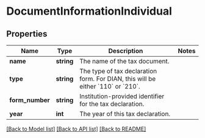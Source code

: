 # DocumentInformationIndividual

## Properties
Name | Type | Description | Notes
------------ | ------------- | ------------- | -------------
**name** | **string** | The name of the tax document. | 
**type** | **string** | The type of tax declaration form. For DIAN, this will be either &#x60;110&#x60; or &#x60;210&#x60;. | 
**form_number** | **string** | Institution-provided identifier for the tax declaration. | 
**year** | **int** | The year of this tax declaration. | 

[[Back to Model list]](../../README.md#documentation-for-models) [[Back to API list]](../../README.md#documentation-for-api-endpoints) [[Back to README]](../../README.md)

